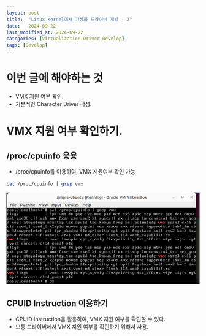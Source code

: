 ```yaml
---
layout: post
title:  "Linux Kernel에서 가상화 드라이버 개발 - 2"
date:   2024-09-22
last_modified_at: 2024-09-22
categories: [Virtualization Driver Develop]
tags: [Develop]
---
```


# 이번 글에 해야하는 것
- VMX 지원 여부 확인.
- 기본적인 Character Driver 작성.

# VMX 지원 여부 확인하기.
## /proc/cpuinfo 응용
- /proc/cpuinfo를 이용하여, VMX 지원여부 확인 가능


```bash
cat /proc/cpuinfo | grep vmx
```

![cpuinfo](/assets/images/Screenshot%20from%202024-09-22%2015-03-10.png)

## CPUID Instruction 이용하기
- CPUID Instruction을 활용하여, VMX 지원 여부를 확인할 수 있다.
- 보통 드라이버에서 VMX 지원 여부를 확인하기 위해서 사용.
